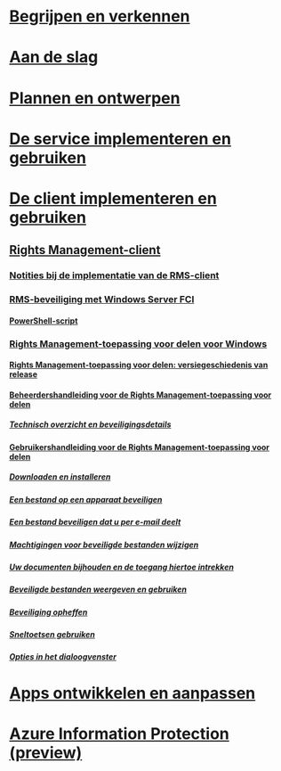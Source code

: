 # [Begrijpen en verkennen](/rights-management/understand-explore/azure-rights-management)
# [Aan de slag](/rights-management/get-started/requirements-azure-rms)
# [Plannen en ontwerpen](/rights-management/plan-design/deployment-roadmap)
# [De service implementeren en gebruiken](/rights-management/deploy-use/activate-service)
# [De client implementeren en gebruiken](use-client.md)
## [Rights Management-client](use-client.md)
### [Notities bij de implementatie van de RMS-client](client-deployment-notes.md)
### [RMS-beveiliging met Windows Server FCI](configure-fci.md)
#### [PowerShell-script](fci-script.md)
### [Rights Management-toepassing voor delen voor Windows](sharing-app-windows.md)
#### [Rights Management-toepassing voor delen: versiegeschiedenis van release](sharing-app-version-release-history.md)
#### [Beheerdershandleiding voor de Rights Management-toepassing voor delen](sharing-app-admin-guide.md)
##### [Technisch overzicht en beveiligingsdetails](sharing-app-admin-guide-technical.md)
#### [Gebruikershandleiding voor de Rights Management-toepassing voor delen](sharing-app-user-guide.md)
##### [Downloaden en installeren](install-sharing-app.md)
##### [Een bestand op een apparaat beveiligen](sharing-app-protect-in-place.md)
##### [Een bestand beveiligen dat u per e-mail deelt](sharing-app-protect-by-email.md)
##### [Machtigingen voor beveiligde bestanden wijzigen](sharing-app-reprotect-files.md)
##### [Uw documenten bijhouden en de toegang hiertoe intrekken](sharing-app-track-revoke.md)
##### [Beveiligde bestanden weergeven en gebruiken](sharing-app-view-use-files.md)
##### [Beveiliging opheffen](sharing-app-remove-protection.md)
##### [Sneltoetsen gebruiken](sharing-app-keyboard-shortcuts.md)
##### [Opties in het dialoogvenster](sharing-app-dialog-box.md)
# [Apps ontwikkelen en aanpassen](/rights-management/develop/developers-guide)
# [Azure Information Protection (preview)](/rights-management/information-protection/what-is-information-protection)


<!--HONumber=Jul16_HO4-->


